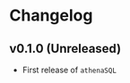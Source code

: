 # Changelog

<!--next-version-placeholder-->

## v0.1.0 (Unreleased)

- First release of `athenaSQL`